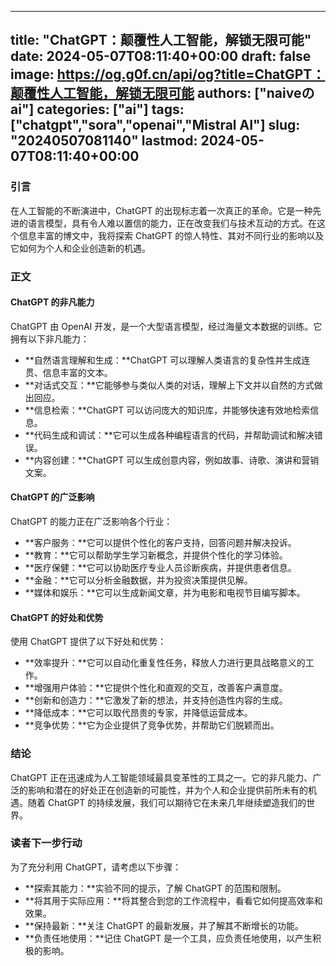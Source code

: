 
---
title: "ChatGPT：颠覆性人工智能，解锁无限可能"
date: 2024-05-07T08:11:40+00:00
draft: false
image: https://og.g0f.cn/api/og?title=ChatGPT：颠覆性人工智能，解锁无限可能
authors: ["naiveのai"]
categories: ["ai"]
tags: ["chatgpt","sora","openai","Mistral AI"]
slug: "20240507081140"
lastmod: 2024-05-07T08:11:40+00:00
---
### 引言

在人工智能的不断演进中，ChatGPT 的出现标志着一次真正的革命。它是一种先进的语言模型，具有令人难以置信的能力，正在改变我们与技术互动的方式。在这个信息丰富的博文中，我将探索 ChatGPT 的惊人特性、其对不同行业的影响以及它如何为个人和企业创造新的机遇。

### 正文

#### ChatGPT 的非凡能力

ChatGPT 由 OpenAI 开发，是一个大型语言模型，经过海量文本数据的训练。它拥有以下非凡能力：

- **自然语言理解和生成：**ChatGPT 可以理解人类语言的复杂性并生成连贯、信息丰富的文本。
- **对话式交互：**它能够参与类似人类的对话，理解上下文并以自然的方式做出回应。
- **信息检索：**ChatGPT 可以访问庞大的知识库，并能够快速有效地检索信息。
- **代码生成和调试：**它可以生成各种编程语言的代码，并帮助调试和解决错误。
- **内容创建：**ChatGPT 可以生成创意内容，例如故事、诗歌、演讲和营销文案。

#### ChatGPT 的广泛影响

ChatGPT 的能力正在广泛影响各个行业：

- **客户服务：**它可以提供个性化的客户支持，回答问题并解决投诉。
- **教育：**它可以帮助学生学习新概念，并提供个性化的学习体验。
- **医疗保健：**它可以协助医疗专业人员诊断疾病，并提供患者信息。
- **金融：**它可以分析金融数据，并为投资决策提供见解。
- **媒体和娱乐：**它可以生成新闻文章，并为电影和电视节目编写脚本。

#### ChatGPT 的好处和优势

使用 ChatGPT 提供了以下好处和优势：

- **效率提升：**它可以自动化重复性任务，释放人力进行更具战略意义的工作。
- **增强用户体验：**它提供个性化和直观的交互，改善客户满意度。
- **创新和创造力：**它激发了新的想法，并支持创造性内容的生成。
- **降低成本：**它可以取代昂贵的专家，并降低运营成本。
- **竞争优势：**它为企业提供了竞争优势，并帮助它们脱颖而出。

### 结论

ChatGPT 正在迅速成为人工智能领域最具变革性的工具之一。它的非凡能力、广泛的影响和潜在的好处正在创造新的可能性，并为个人和企业提供前所未有的机遇。随着 ChatGPT 的持续发展，我们可以期待它在未来几年继续塑造我们的世界。

### 读者下一步行动

为了充分利用 ChatGPT，请考虑以下步骤：

- **探索其能力：**实验不同的提示，了解 ChatGPT 的范围和限制。
- **将其用于实际应用：**将其整合到您的工作流程中，看看它如何提高效率和效果。
- **保持最新：**关注 ChatGPT 的最新发展，并了解其不断增长的功能。
- **负责任地使用：**记住 ChatGPT 是一个工具，应负责任地使用，以产生积极的影响。